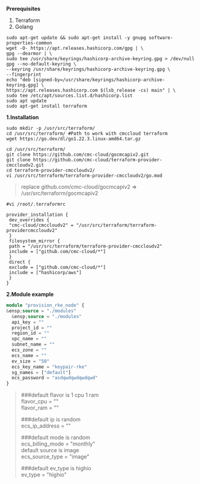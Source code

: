 **Prerequisites**
1. Terraform
2. Golang
```linux
sudo apt-get update && sudo apt-get install -y gnupg software-properties-common
wget -O- https://apt.releases.hashicorp.com/gpg | \
gpg --dearmor | \
sudo tee /usr/share/keyrings/hashicorp-archive-keyring.gpg > /dev/null
gpg --no-default-keyring \
--keyring /usr/share/keyrings/hashicorp-archive-keyring.gpg \
--fingerprint
echo "deb [signed-by=/usr/share/keyrings/hashicorp-archive-keyring.gpg] \
https://apt.releases.hashicorp.com $(lsb_release -cs) main" | \
sudo tee /etc/apt/sources.list.d/hashicorp.list
sudo apt update
sudo apt-get install terraform
```
**1.Installation**
```linux
sudo mkdir -p /usr/src/terraform/
cd /usr/src/terraform/ #Path to work with cmccloud terraform
wget https://go.dev/dl/go1.22.3.linux-amd64.tar.gz
```
```linux
cd /usr/src/terraform/
git clone https://github.com/cmc-cloud/gocmcapiv2.git
git clone https://github.com/cmc-cloud/terraform-provider-cmccloudv2.git
cd terraform-provider-cmccloudv2/
vi /usr/src/terraform/terraform-provider-cmccloudv2/go.mod
```
>replace github.com/cmc-cloud/gocmcapiv2 => /usr/src/terraform/gocmcapiv2

```linux
#vi /root/.terraformrc
 
provider_installation {
 dev_overrides {
 "cmc-cloud/cmccloudv2" = "/usr/src/terraform/terraform-providercmccloudv2"
 }
 filesystem_mirror {
 path = "/usr/src/terraform/terraform-provider-cmccloudv2"
 include = ["github.com/cmc-cloud/*"]
 }
 direct {
 exclude = ["github.com/cmc-cloud/*"]
 include = ["hashicorp/aws"]
 }
}
```
**2.Module example**
```terraform
module "provision_rke_node" {
&ensp;source = "./modules"
  &ensp;source = "./modules"
  api_key = ""
  project_id = ""
  region_id = ""
  vpc_name = ""
  subnet_name = ""
  ecs_zone = ""
  ecs_name = ""
  ev_size = "50"
  ecs_key_name = "keypair-rke"
  sg_names = ["default"]
  ecs_password = "asdqwdqwdqwdqwd"
}
```
>###default flavor is 1 cpu 1 ram  
>flavor_cpu = ""  
>flavor_ram = ""
>
>###default ip is random  
>ecs_ip_address = ""
>
>###default mode is random  
>ecs_billing_mode = "monthly"  
>default source is image  
>ecs_source_type = "image"
>
>###default ev_type is highio  
>ev_type = "highio"  
